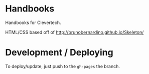 # Handbooks

Handbooks for Clevertech.

HTML/CSS based off of http://brunobernardino.github.io/Skeleton/

# Development / Deploying

To deploy/update, just push to the `gh-pages` the branch.